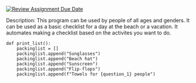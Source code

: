 [![Review Assignment Due Date](https://classroom.github.com/assets/deadline-readme-button-22041afd0340ce965d47ae6ef1cefeee28c7c493a6346c4f15d667ab976d596c.svg)](https://classroom.github.com/a/DpCY8B3G)


Description: This program can be used by people of all ages and genders. It can be used as a basic checklist for a day at the beach or a vacation. It automates making a checklist based on the activites you want to do. 

```
def print_list():
    packinglist = []
    packinglist.append("Sunglasses")
    packinglist.append("Beach hat")
    packinglist.append("Sunscreen")
    packinglist.append("Flip-flops")
    packinglist.append(f"Towels for {question_1} people")
